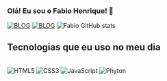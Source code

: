 ### Olá! Eu sou o Fabio Henrique! 👋
[![BLOG](https://img.shields.io/badge/WhatsApp-25D366?style=for-the-badge&logo=whatsapp&logoColor=white)](https://api.whatsapp.com/send?phone=5521970403093)
[![BLOG](https://img.shields.io/badge/Instagram-E4405F?style=for-the-badge&logo=instagram&logoColor=white
)](https://www.instagram.com/fabiohob/)
![Fabio GitHub stats](https://github-readme-stats.vercel.app/api?username=devfabbio&show_icons=true&theme=merko)

## Tecnologias que eu uso no meu dia

<div style="display: inline_block"><br/>
<img aling="center"alt="HTML5" src="https://img.shields.io/badge/HTML5-E34F26?style=for-the-badge&logo=html5&logoColor=white
">
<img aling="center"alt="CSS3" src="https://img.shields.io/badge/CSS3-1572B6?style=for-the-badge&logo=css3&logoColor=white">
<img aling="center"alt="JavaScript" src="https://img.shields.io/badge/JavaScript-323330?style=for-the-badge&logo=javascript&logoColor=F7DF1E">
<img aling="center"alt="Phyton" src="https://img.shields.io/badge/Python-14354C?style=for-the-badge&logo=python&logoColor=white
">
</div>
